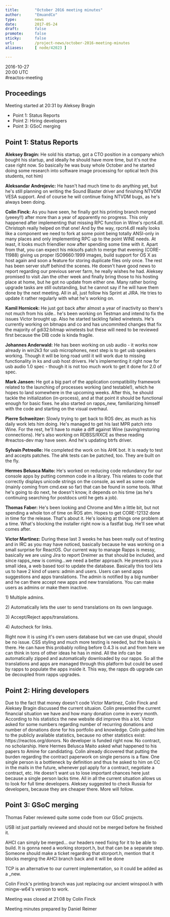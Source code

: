 ```yaml
---
title:       "October 2016 meeting minutes"
author:      "EmuandCo"
type:        news
date:        2017-05-24
draft:       false
promote:     false
sticky:      false
url:         /project-news/october-2016-meeting-minutes
aliases:     [ node/42023 ]

---
```


<p>2016-10-27<br />
	20:00 UTC<br />
	#reactos-meeting</p>
<h2>Proceedings</h2>
<p>Meeting started at 20:31 by Aleksey Bragin</p>
<ul>
    <li>Point 1: Status Reports</li>
    <li>Point 2: Hiring developers</li>
	<li>Point 3: GSoC merging</li>
</ul>

<h2>Point 1: Status Reports</h2>

<p><b>Aleksey Bragin:</b> He sold his startup, got a CTO position in a company which bought his startup, and ideally he should have more time, but it's not the case right now. So basically he was busy whole October and he started doing some research into software image processing for optical tech (his students, not him)</p>

<p><b>Aleksandar Andrejevic:</b> He hasn't had much time to do anything yet, but he's still planning on writing the Sound Blaster driver and finishing NTVDM VESA support. And of course he will continue fixing NTVDM bugs, as he's always been doing.</p>

<p><b>Colin Finck:</b> As you have seen, he finally got his printing branch merged (yeeey!!) after more than a year of apparently no progress. This only happened after implementing that missing RPC function in Wine's rpcrt4.dll. Christoph really helped on that one! And by the way, rpcrt4.dll really looks like a component we need to fork at some point being totally ANSI-only in many places and only implementing RPC up to the point WINE needs. At least, it looks much friendlier now after spending some time with it. Apart from that, you can expect his mkisofs patch to merge that evening (CORE-11988) giving us proper ISO9660:1999 images, build support for OS X as host again and soon a feature for storing duplicate files only once. The rest has been server stuff behind the scenes. He doesn't have good news to report regarding our previous server farm, he really wishes he had. Aleksey promised to visit Jan the other week and finally bring those to his hosting place at home, but he got no update from either one. Many rather boring upgrade tasks are still outstanding, but he cannot say if he will have them done by the next meeting. All in all, just follow his Sprint at JIRA. He tries to update it rather regularly with what he's working on.</p>

<p><b>Kamil Hornicek:</b> He just got back after almost a year of inactivity so there's not much from his side.. he's been working on Testman and intend to fix the issues Victor brought up. Also he started tackling failed winetests. He's currently working on bitmaps and co and has uncommited changes that fix the majority of gdi32:bitmap winetests but these will need to be reviewed first because the DIB code is kinda fragile.</p>

<p><b>Johannes Anderwald:</b> He has been working on usb audio - it works now already in win2k3 for usb microphones, next step is to get usb speakers working. Though it will be long road until it will work due to missing functionality in ks and usb host drivers. He's implementing it right now for usb audio 1.0 spec - though it is not too much work to get it done for 2.0 of spec.</p>

<p><b>Mark Jansen:</b> He got a big part of the application compatibility framework related to the launching of processes working (and testable!), which he hopes to land somewhere in the upcoming weeks. After this, he should tackle the initialization (in-process), and at that point it should be functional enough for basic fixes. he also started on rapps_new, familiarizing himself with the code and starting on the visual overhaul.</p>

<p><b>Pierre Schweitzer:</b> Slowly trying to get back to ROS dev, as much as his daily work lets him doing. He's managed to get his last MPR patch into Wine. For the rest, he'll have to make a diff against Wine (saving/restoring connections). He's also working on RDBSS/RXCE as these reading #reactos-dev may have seen. And he's updating btrfs driver.</p>

<p><b>Sylvain Petreolle:</b> He completed the work on his AHK bot. It is ready to test and accepts patches. The ahk tests can be patched, too. They are built on the fly.</p>

<p><b>Hermes Belusca Maito:</b> He's worked on reducing code redundancy for our console apps by putting common code in a library. This relates to code that correctly displays unicode strings on the console, as well as some code (mainly coming from cmd.exe so far) that can be found in some tools. What he's going to do next, he doesn't know, it depends on his time (as he's continuing searching for postdocs until he gets a job).</p>

<p><b>Thomas Faber:</b> He's been looking and Chrome and Mm a little bit, but not spending a whole ton of time on ROS atm. Hopes to get CORE-12132 done in time for the release. That's about it. He's looking at things one problem at a time. What's blocking the installer right now is a fastfat bug. He'll see what comes after.</p>

<p><b>Victor Martinez:</b> During these last 3 weeks he has been really out of testing and in IRC as you may have noticed, basically because he was working on a small surprise for ReactOS. Our current way to manage Rapps is messy, basically we are using Jira to report Dreimer as that should be included, and since rapps_new is coming...we need a better approach. He presents you a small idea, a web based tool to update the database. Basically this tool lets us to have 2 kind of users: admin and users. Users can send apps suggestions and apps translations. The admin is notified by a big number and he can there accept new apps and new translations. You can make users as admins or make them inactive.</p>
<p>1) Multiple admins.</p>
<p>2) Automatically lets the user to send translations on its own language.</p>
<p>3) Accept/Reject apps/translations.</p>
<p>4) Autocheck for links.</p>
<p>Right now it is using it's own users database but we can use drupal, should be no issue. CSS styling and much more testing is needed, but the basis is there. He can have this probably rolling before 0.4.3 is out and from here we can think in tons of other ideas he has in mind. All the info can be automatically zipped and automatically downloaded by our rapps. So all the translations and apps are managed through this platform but could be used by rapps to populate the apps inside it. This way, the rapps db upgrade can be decoupled from rapps upgrades.</p>

<h2>Point 2: Hiring developers</h2>

<p>Due to the fact that money doesn't code Victor Martinez, Colin Finck and Aleksey Bragin discussed the current situaion. Colin presented the current financial situation we have and how many donation come in every month. According to his statistics the new website did improve this a lot. Victor asked for some numbers regarding number of recurring donations and number of donations done for his portfolio and knowledge. Colin guided him to the publicly available statistics, because no other statistics exist: https://reactos.org/donors. No developer is funded right now. No contract, no scholarship. Here Hermes Belusca Maito asked what happened to his papers to Amine for candidating. Colin already dicovered that putting the burden regarding the contract paperwork on single persons is a flaw. One single person is a bottleneck by definition and thus he asked to him on CC in the mails in the future, whenever ppl apply for a contract, negotiate a contract, etc. He doesn't want us to lose important chances here just because a single person lacks time. All in all the current situation allows us to look for full time developers. Aleksey suggested to check Russia for developers, because they are cheaper there. More will follow.</p>

<h2>Point 3: GSoC merging</h2>

<p>Thomas Faber reviewed quite some code from our GSoC projects.</p>
<p>USB ist just partially reviewed and should not be merged before he finished it.</p>
<p>AHCI can simply be merged... our headers need fixing for it to be able to build. It is gonna need a working storport.h, but that can be a separate step. Someone should make a ticket regarding that storport.h, mention that it blocks merging the AHCI branch back and it will be done</p>
<p>TCP is an alternative to our current implementation, so it could be added as a _new.</p>
<p>Colin Finck's printing branch was just replacing our ancient winspool.h with mingw-w64's version to work.</p>

<p>Meeting was closed at 21:08 by Colin Finck</p>
<p>Meeting minutes prepared by Daniel Reimer</p>
